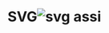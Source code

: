 # SVG![svg assi](https://github.com/sonule57/SVG/assets/127374643/55cd2270-19da-449d-a85d-9f52bf5ab78a)
